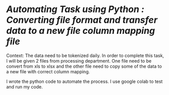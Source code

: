 # ***Automating Task using Python : Converting file format and transfer data to a new file column mapping file***

Context:
The data need to be tokenized daily. In order to complete this task, I will be given 2 files from processing department.
One file need to be convert from xls to xlsx and the other file need to copy some of the data to a new file with correct column
mapping.

I wrote the python code to automate the process. I use google colab to test and run my code. 
